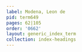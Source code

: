 ```yaml
---
label: Modena, Leon de
pid: term649
pages: 62|105
order: '0662'
layout: generic_index_term
collection: index-headings
---
```

